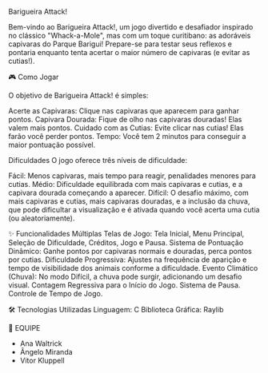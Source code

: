 Barigueira Attack!

Bem-vindo ao Barigueira Attack!, um jogo divertido e desafiador inspirado no clássico "Whack-a-Mole", mas com um toque curitibano: as adoráveis capivaras do Parque Barigui! Prepare-se para testar seus reflexos e pontaria enquanto tenta acertar o maior número de capivaras (e evitar as cutias!).

🎮 Como Jogar

O objetivo de Barigueira Attack! é simples:

Acerte as Capivaras: Clique nas capivaras que aparecem para ganhar pontos.
Capivara Dourada: Fique de olho nas capivaras douradas! Elas valem mais pontos.
Cuidado com as Cutias: Evite clicar nas cutias! Elas farão você perder pontos.
Tempo: Você tem 2 minutos para conseguir a maior pontuação possível.

Dificuldades
O jogo oferece três níveis de dificuldade:

Fácil: Menos capivaras, mais tempo para reagir, penalidades menores para cutias.
Médio: Dificuldade equilibrada com mais capivaras e cutias, e a capivara dourada começando a aparecer.
Difícil: O desafio máximo, com mais capivaras e cutias, mais capivaras douradas, e a inclusão da chuva, que pode dificultar a visualização e é ativada quando você acerta uma cutia (ou aleatoriamente).

✨ Funcionalidades
Múltiplas Telas de Jogo: Tela Inicial, Menu Principal, Seleção de Dificuldade, Créditos, Jogo e Pausa.
Sistema de Pontuação Dinâmico: Ganhe pontos por capivaras normais e douradas, perca pontos por cutias.
Dificuldade Progressiva: Ajustes na frequência de aparição e tempo de visibilidade dos animais conforme a dificuldade.
Evento Climático (Chuva): No modo Difícil, a chuva pode surgir, adicionando um desafio visual.
Contagem Regressiva para o Início do Jogo.
Sistema de Pausa.
Controle de Tempo de Jogo.

🛠️ Tecnologias Utilizadas
Linguagem: C
Biblioteca Gráfica: Raylib

👥 EQUIPE
- Ana Waltrick  
- Ângelo Miranda  
- Vitor Kluppell
